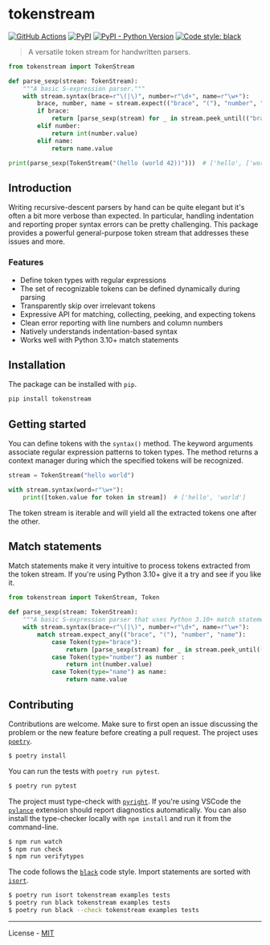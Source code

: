# tokenstream

[![GitHub Actions](https://github.com/vberlier/tokenstream/workflows/CI/badge.svg)](https://github.com/vberlier/tokenstream/actions)
[![PyPI](https://img.shields.io/pypi/v/tokenstream.svg)](https://pypi.org/project/tokenstream/)
[![PyPI - Python Version](https://img.shields.io/pypi/pyversions/tokenstream.svg)](https://pypi.org/project/tokenstream/)
[![Code style: black](https://img.shields.io/badge/code%20style-black-000000.svg)](https://github.com/ambv/black)

> A versatile token stream for handwritten parsers.

```python
from tokenstream import TokenStream

def parse_sexp(stream: TokenStream):
    """A basic S-expression parser."""
    with stream.syntax(brace=r"\(|\)", number=r"\d+", name=r"\w+"):
        brace, number, name = stream.expect(("brace", "("), "number", "name")
        if brace:
            return [parse_sexp(stream) for _ in stream.peek_until(("brace", ")"))]
        elif number:
            return int(number.value)
        elif name:
            return name.value

print(parse_sexp(TokenStream("(hello (world 42))")))  # ['hello', ['world', 42]]
```

## Introduction

Writing recursive-descent parsers by hand can be quite elegant but it's often a bit more verbose than expected. In particular, handling indentation and reporting proper syntax errors can be pretty challenging. This package provides a powerful general-purpose token stream that addresses these issues and more.

### Features

- Define token types with regular expressions
- The set of recognizable tokens can be defined dynamically during parsing
- Transparently skip over irrelevant tokens
- Expressive API for matching, collecting, peeking, and expecting tokens
- Clean error reporting with line numbers and column numbers
- Natively understands indentation-based syntax
- Works well with Python 3.10+ match statements

## Installation

The package can be installed with `pip`.

```bash
pip install tokenstream
```

## Getting started

You can define tokens with the `syntax()` method. The keyword arguments associate regular expression patterns to token types. The method returns a context manager during which the specified tokens will be recognized.

```python
stream = TokenStream("hello world")

with stream.syntax(word=r"\w+"):
    print([token.value for token in stream])  # ['hello', 'world']
```

The token stream is iterable and will yield all the extracted tokens one after the other.

## Match statements

Match statements make it very intuitive to process tokens extracted from the token stream. If you're using Python 3.10+ give it a try and see if you like it.

```python
from tokenstream import TokenStream, Token

def parse_sexp(stream: TokenStream):
    """A basic S-expression parser that uses Python 3.10+ match statements."""
    with stream.syntax(brace=r"\(|\)", number=r"\d+", name=r"\w+"):
        match stream.expect_any(("brace", "("), "number", "name"):
            case Token(type="brace"):
                return [parse_sexp(stream) for _ in stream.peek_until(("brace", ")"))]
            case Token(type="number") as number :
                return int(number.value)
            case Token(type="name") as name:
                return name.value
```

## Contributing

Contributions are welcome. Make sure to first open an issue discussing the problem or the new feature before creating a pull request. The project uses [`poetry`](https://python-poetry.org/).

```bash
$ poetry install
```

You can run the tests with `poetry run pytest`.

```bash
$ poetry run pytest
```

The project must type-check with [`pyright`](https://github.com/microsoft/pyright). If you're using VSCode the [`pylance`](https://marketplace.visualstudio.com/items?itemName=ms-python.vscode-pylance) extension should report diagnostics automatically. You can also install the type-checker locally with `npm install` and run it from the command-line.

```bash
$ npm run watch
$ npm run check
$ npm run verifytypes
```

The code follows the [`black`](https://github.com/psf/black) code style. Import statements are sorted with [`isort`](https://pycqa.github.io/isort/).

```bash
$ poetry run isort tokenstream examples tests
$ poetry run black tokenstream examples tests
$ poetry run black --check tokenstream examples tests
```

---

License - [MIT](https://github.com/vberlier/tokenstream/blob/main/LICENSE)
